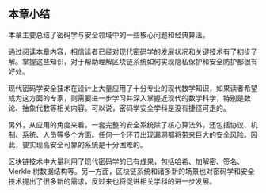 ## 本章小结

本章主要总结了密码学与安全领域中的一些核心问题和经典算法。

通过阅读本章内容，相信读者已经对现代密码学的发展状况和关键技术有了初步了解。掌握这些知识，对于帮助理解区块链系统如何实现隐私保护和安全防护都很有好处。

现代密码学安全技术在设计上大量应用了十分专业的现代数学知识，如果读者希望成为这方面的专家，则需要进一步学习并深入掌握近现代的数学科学，特别是数论、抽象代数等相关内容。可以说，密码学安全学科是没有捷径可走的。

另外，从应用的角度来看，一套完整的安全系统除了核心算法外，还包括协议、机制、系统、人员等多个方面。任何一个环节出现漏洞都将带来巨大的安全风险。因此，要实现高安全可靠的系统是十分困难的。

区块链技术中大量利用了现代密码学的已有成果，包括哈希、加解密、签名、Merkle 树数据结构等。另一方面，区块链系统和诸多新的场景也对密码学和安全技术提出了很多新的需求，反过来也将促进相关学科的进一步发展。
